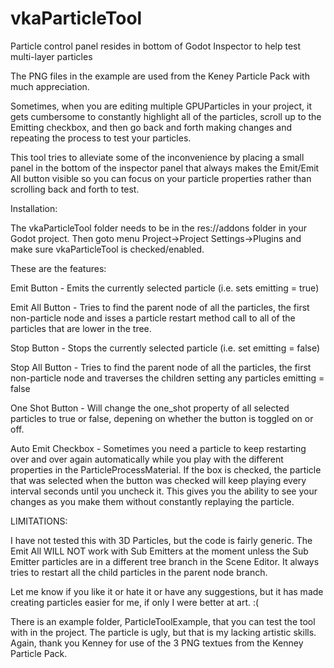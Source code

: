 # vkaParticleTool
 Particle control panel resides in bottom of Godot Inspector to help test multi-layer particles

 The PNG files in the example are used from the Keney Particle Pack with much appreciation.

 Sometimes, when you are editing multiple GPUParticles in your project, it gets cumbersome to constantly highlight
 all of the particles, scroll up to the Emitting checkbox, and then go back and forth making changes and repeating the process
 to test your particles.

 This tool tries to alleviate some of the inconvenience by placing a small panel in the bottom of the inspector panel that 
 always makes the Emit/Emit All button visible so you can focus on your particle properties rather than scrolling back and 
 forth to test.

Installation:

 The vkaParticleTool folder needs to be in the res://addons folder in your Godot project.  Then goto menu Project->Project Settings->Plugins and make sure vkaParticleTool is checked/enabled.

 These are the features:

 Emit Button - Emits the currently selected particle (i.e. sets emitting = true)
 
 Emit All Button - Tries to find the parent node of all the particles, the first non-particle node and isses a particle restart method call to all of the particles that are lower in the tree.
 
 Stop Button - Stops the currently selected particle (i.e. set emitting = false)
 
 Stop All Button - Tries to find the parent node of all the particles, the first non-particle node and traverses the children setting any particles emitting = false
 
 One Shot Button - Will change the one_shot property of all selected particles to true or false, depening on whether the button is toggled on or off.
 
 Auto Emit Checkbox - Sometimes you need a particle to keep restarting over and over again automatically while you play with the different properties in the ParticleProcessMaterial.  If the box is checked, the particle that was selected when the button was checked will keep playing every interval seconds until you uncheck it.  This gives you the ability to see your changes as you make them without constantly replaying the particle.
 

 LIMITATIONS:

 I have not tested this with 3D Particles, but the code is fairly generic.
 The Emit All WILL NOT work with Sub Emitters at the moment unless the Sub Emitter particles are in a different tree branch in the Scene Editor.  It always tries to restart all the child particles in the parent node branch.

 Let me know if you like it or hate it or have any suggestions, but it has made creating particles easier for me, if only I were better at art. :(

 There is an example folder, ParticleToolExample, that you can test the tool with in the project.  The particle is ugly, but that is my lacking artistic skills. Again, thank you Kenney for use of the 3 PNG textues from the Kenney Particle Pack.

 
